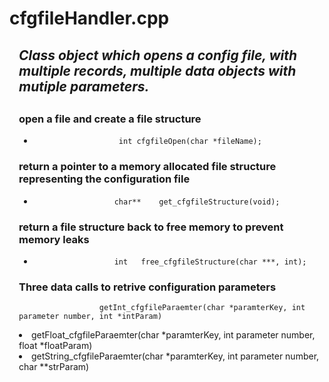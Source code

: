 <h1>cfgfileHandler.cpp</h1>
 
<div style="margin-left: 15px;"><h2><i>
 Class object which opens a config file, with multiple records, multiple data objects with mutiple parameters.
</i><h2>
</div>

<div style="margin-left: 15px;">

<h3> 
       
open a file and create a file structure
       
</h3><ul><li>
            
                       int cfgfileOpen(char *fileName);
            
</li></ul><h3> 
 
return a pointer to a memory allocated file structure representing the configuration file 
 
       
</h3><ul><li> 
  
                      char** 	get_cfgfileStructure(void);
</li></ul>
<h3>  
 return a file structure back to free memory to prevent memory leaks
</h3><ul><li>
  
                      int 	free_cfgfileStructure(char ***, int);
  
</li></ul><h3>  
 Three data calls to retrive configuration parameters
</h3><ul<li>
  
                      getInt_cfgfileParaemter(char *paramterKey, int parameter number, int *intParam)
</li><li>
                      getFloat_cfgfileParaemter(char *paramterKey, int parameter number, float *floatParam)
</li><li>
                      getString_cfgfileParaemter(char *paramterKey, int parameter number, char **strParam)
</li></ul>  

</div>

